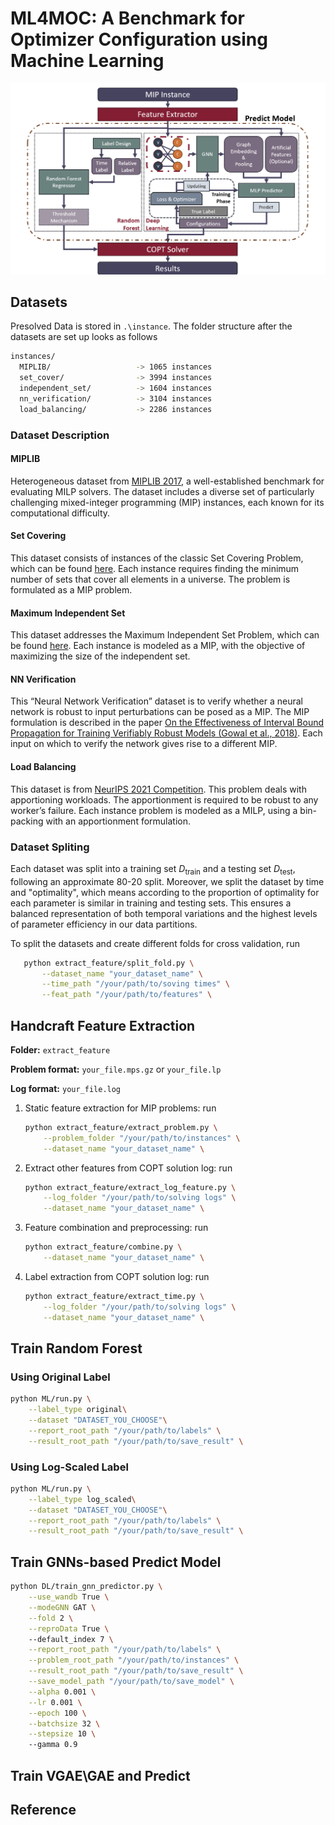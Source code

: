 # ML4MOC: A Benchmark for Optimizer Configuration using Machine Learning

<img src="pic/workflow.png" alt="WorkFlow" width="800">

## Datasets

Presolved Data is stored in `.\instance`. The folder structure after the datasets are set up looks as follows

```bash
instances/
  MIPLIB/                   -> 1065 instances
  set_cover/                -> 3994 instances
  independent_set/          -> 1604 instances
  nn_verification/          -> 3104 instances
  load_balancing/           -> 2286 instances
```

### Dataset Description

#### MIPLIB

Heterogeneous dataset from [MIPLIB 2017](https://miplib.zib.de/), a well-established benchmark for evaluating MILP solvers. The dataset includes a diverse set of particularly challenging mixed-integer programming (MIP) instances, each known for its computational difficulty. 

#### Set Covering

This dataset consists of instances of the classic Set Covering Problem, which can be found [here](https://github.com/ds4dm/learn2branch/tree/master). Each instance requires finding the minimum number of sets that cover all elements in a universe. The problem is formulated as a MIP problem. 

#### Maximum Independent Set

This dataset addresses the Maximum Independent Set Problem, which can be found [here](https://github.com/ds4dm/learn2branch/tree/master). Each instance is modeled as a MIP, with the objective of maximizing the size of the independent set. 

#### NN Verification

This “Neural Network Verification” dataset is to verify whether a neural network is robust to input perturbations can be posed as a MIP. The MIP formulation is described in the paper [On the Effectiveness of Interval Bound Propagation for Training Verifiably Robust Models (Gowal et al., 2018)](https://arxiv.org/abs/1810.12715). Each input on which to verify the network gives rise to a different MIP. 

#### Load Balancing

This dataset is from [NeurIPS 2021 Competition](https://github.com/ds4dm/ml4co-competition). This problem deals with apportioning workloads. The apportionment is required to be robust to any worker’s failure. Each instance problem is modeled as a MILP, using a bin-packing with an apportionment formulation.

### Dataset Spliting

Each dataset was split into a training set  $D_{\text{train}}$ and a testing set $D_{\text{test}}$, following an approximate 80-20 split. Moreover, we split the dataset by time and "optimality", which means according to the proportion of optimality for each parameter is similar in training and testing sets. This ensures a balanced representation of both temporal variations and the highest levels of parameter efficiency in our data partitions.

To split the datasets and create different folds for cross validation, run

```bash
   python extract_feature/split_fold.py \
       --dataset_name "your_dataset_name" \
       --time_path "/your/path/to/soving times" \
       --feat_path "/your/path/to/features" \
   ``` 

## Handcraft Feature Extraction

**Folder:** ```extract_feature```

**Problem format:** ```your_file.mps.gz``` or ```your_file.lp```

**Log format:** ```your_file.log```

1. Static feature extraction for MIP problems: run

   ```bash
   python extract_feature/extract_problem.py \
       --problem_folder "/your/path/to/instances" \
       --dataset_name "your_dataset_name" \
   ```

2. Extract other features from COPT solution log: run

   ```bash
   python extract_feature/extract_log_feature.py \
       --log_folder "/your/path/to/solving logs" \
       --dataset_name "your_dataset_name" \
   ```

3. Feature combination and preprocessing: run

   ```bash
   python extract_feature/combine.py \
       --dataset_name "your_dataset_name" \
   ```
4. Label extraction from COPT solution log: run

   ```bash
   python extract_feature/extract_time.py \
       --log_folder "/your/path/to/solving logs" \
       --dataset_name "your_dataset_name" \
   ```

## Train Random Forest

### Using Original Label

```bash
python ML/run.py \
    --label_type original\
    --dataset "DATASET_YOU_CHOOSE"\
    --report_root_path "/your/path/to/labels" \
    --result_root_path "/your/path/to/save_result" \
```

### Using Log-Scaled Label

```bash
python ML/run.py \
    --label_type log_scaled\
    --dataset "DATASET_YOU_CHOOSE"\
    --report_root_path "/your/path/to/labels" \
    --result_root_path "/your/path/to/save_result" \
```

## Train GNNs-based Predict Model

```bash
python DL/train_gnn_predictor.py \
    --use_wandb True \
    --modeGNN GAT \
    --fold 2 \
    --reproData True \ 
    --default_index 7 \
    --report_root_path "/your/path/to/labels" \
    --problem_root_path "/your/path/to/instances" \
    --result_root_path "/your/path/to/save_result" \
    --save_model_path "/your/path/to/save_model" \
    --alpha 0.001 \
    --lr 0.001 \
    --epoch 100 \
    --batchsize 32 \
    --stepsize 10 \ 
    --gamma 0.9

```

## Train VGAE\GAE and Predict

## Reference
